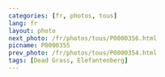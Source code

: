 ```yaml
---
categories: [fr, photos, tous]
lang: fr
layout: photo
next_photo: /fr/photos/tous/P0000356.html
picname: P0000355
prev_photo: /fr/photos/tous/P0000354.html
tags: [Dead Grass, Elefantenberg]
---
```

